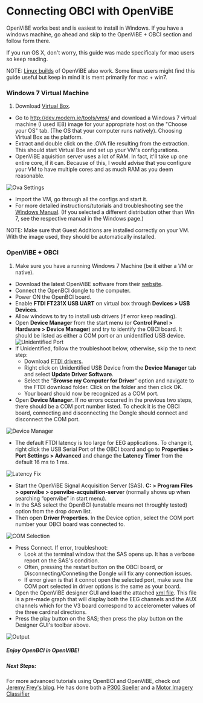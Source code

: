# Connecting OBCI with OpenViBE

OpenViBE works best and is easiest to install in Windows.
If you have a windows machine, go ahead and skip to the OpenViBE + OBCI section and follow form there.

If you run OS X, don't worry, this guide was made specificaly for mac users so keep reading.

NOTE: [Linux builds](http://openvibe.inria.fr/downloads/) of OpenViBE also work. Some linux users might find this guide useful but keep in mind it is ment primarily for mac + win7.


### Windows 7 Virtual Machine

1. Download [Virtual Box](https://www.virtualbox.org/wiki/Downloads). 
* Go to <http://dev.modern.ie/tools/vms/> and download a Windows 7 virtual machine (I used IE8) image for your appropriate host on the "Choose your OS" tab. (The OS that your computer runs natively). Choosing Virtual Box as the platform.
* Extract and double click on the .OVA file resulting from the extraction. This should start Virtual Box and set up your VM's configurations. 
* OpenViBE aquisition server uses a lot of RAM. In fact, it'll take up one entire core, if it can. Because of this, I would advise that you configure your VM to have multiple cores and as much RAM as you deem reasonable. 

![Ova Settings](../assets/images/ova-set.jpg)

* Import the VM, go through all the configs and start it. 
* For more detailed instructions/tutorials and troubleshooting see the [Windows Manual](http://modernievirt.blob.core.windows.net/vhd/release_notes_license_terms_1_5_15.pdf). (If you selected a different distribution other than Win 7, see the respective manual in the Windows page.)

NOTE: Make sure that Guest Additions are installed correctly on your VM. With the image used, they should be automatically installed.

### OpenViBE + OBCI
1. Make sure you have a running Windows 7 Machine (be it either a VM or native).
* Download the latest OpenViBE software from their [website](http://openvibe.inria.fr/downloads/). 
* Connect the OpenBCI dongle to the computer.
* Power ON the OpenBCI board.
* Enable **FTDI FT231X USB UART** on virtual box through 
**Devices > USB Devices**.
* Allow windows to try to install usb drivers (if error keep reading).
* Open **Device Manager** from the start menu (or **Control Panel > Hardware > Device Manager**) and try to identify the OBCI board. It should be listed as either a COM port or an unidentified USB device.
![Unidentified Port](../assets/images/unidentified.jpg)
* If Unidentified, follow the troubleshoot below, otherwise, skip the to next step:
	- Download [FTDI drivers](http://www.ftdichip.com/Drivers/VCP.htm).
	- Right click on Unidentified USB Device from the **Device Manager** tab and select **Update Driver Software**.
	- Select the "**Browse my Computer for Driver**" option and navigate to the FTDI download folder. Click on the folder and then click OK. 
	- Your board should now be recognized as a COM port. 
* Open **Device Manager**. If no errors occurred in the previous two steps, there should be a COM port number listed. To check it is the OBCI board, connecting and disconnecting the Dongle should connect and disconnect the COM port.

![Device Manager](../assets/images/device-man.jpg) 

* The default FTDI latency is too large for EEG applications. To change it, right click the USB Serial Port of the OBCI board and go to **Properties > Port Settings > Advanced** and change the **Latency Timer** from the default 16 ms to 1 ms. 

![Latency Fix](../assets/images/latency.jpg)

* Start the OpenViBE Signal Acquisition Server (SAS). **C: > Program Files > openvibe > openvibe-acquisition-server** (normally shows up when searching “openvibe” in start menu). 
* In the SAS select the OpenBCI (unstable means not throughly tested) option from the drop down list.
* Then open **Driver Properties**. In the Device option, select the COM port number your OBCI board was connected to.

![COM Selection](../assets/images/com-select.jpg)

* Press Connect. If error, troubleshoot:
	- Look at the terminal window that the SAS opens up. It has a verbose report on the SAS's condition. 
	- Often, pressing the restart button on the OBCI board, or Disconnecting/Conneting the Dongle will fix any connection issues. 
	- If error given is that it connot open the selected port, make sure the COM port selected in driver options is the same as your board.
* Open the OpenViBE designer GUI and load the attached [xml file](https://github.com/OpenBCI/Docs/blob/master/assets/files/OBCI-display.xml). This file is a pre-made graph that will display both the EEG channels and the AUX channels which for the V3 board correspond to accelerometer values of the three cardinal directions. 
* Press the play button on the SAS; then press the play button on the Designer GUI's toolbar above.

![Output](../assets/images/output.jpg)

##### Enjoy OpenBCI in OpenViBE!

##### Next Steps: 
For more advanced tutorials using OpenBCI and OpenViBE, check out [Jeremy Frey's blog](http://blog.jfrey.info/). He has done both a [P300 Speller](http://blog.jfrey.info/2015/02/04/openbci-p300-coadapt/) and a [Motor Imagery Classifier](http://blog.jfrey.info/2015/03/03/openbci-motor-imagery/)

